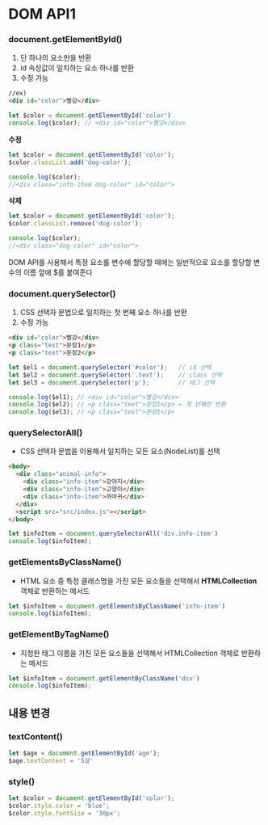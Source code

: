 # DOM API1
### document.getElementById()
1. 단 하나의 요소만을 반환
2. id 속성값이 일치하는 요소 하나를 반환
3. 수정 가능 

```html
//ex)
<div id="color">빨강</div>
```
```js
let $color = document.getElementById('color')
console.log($color); // <div id="color">빨강</div> 
```
**수정**
```js
let $color = document.getElementById('color');
$color.classList.add('dog-color');

console.log($color);
//<div class="info-item dog-color" id="color">
```
**삭제**
```js
let $color = document.getElementById('color');
$color.classList.remove('dog-color');

console.log($color);
//<div class="dog-color" id="color">
```
DOM API를 사용해서 특정 요소를 변수에 할당할 때에는 일반적으로 요소를 할당할 변수의 이름 앞에 $를 붙여준다

### document.querySelector()

1. CSS 선택자 문법으로 일치하는 첫 번째 요소 하나를 반환
2. 수정 가능 

```html
<div id="color">빨강</div>
<p class="text">문장1</p>
<p class="text">문장2</p>
```
```js
let $el1 = document.querySelector('#color');   // id 선택
let $el2 = document.querySelector('.text');    // class 선택
let $el3 = document.querySelector('p');        // 태그 선택

console.log($el1); // <div id="color">빨강</div>
console.log($el2); // <p class="text">문장1</p> ← 첫 번째만 반환
console.log($el3); // <p class="text">문장1</p>
```

### querySelectorAll()

- CSS 선택자 문법을 이용해서 일치하는 모든 요소(NodeList)를 선택

```html
<body>
  <div class="animal-info">
    <div class="info-item">강아지</div>
    <div class="info-item">고양이</div>
    <div class="info-item">까마귀</div>
  </div>
  <script src="src/index.js"></script>
</body>
```

```js
let $infoItem = document.querySelectorAll('div.info-item')
console.log($infoItem);
```

### getElementsByClassName()

- HTML 요소 중 특정 클래스명을 가진 모든 요소들을 선택해서 **HTMLCollection** 객체로 반환하는 메서드

```js
let $infoItem = document.getElementsByClassName('info-item')
console.log($infoItem);
```

### getElementByTagName()

- 지정한 태그 이름을 가진 모든 요소들을 선택해서 HTMLCollection 객체로 반환하는 메서드

```js
let $infoItem = document.getElementByClassName('div')
console.log($infoItem);
```

## 내용 변경
### textContent()
```js
let $age = document.getElementById('age');
$age.textContent = '5살'
```

### style()

```js
let $color = document.getElementById('color');
$color.style.color = 'blue';
$color.style.fontSize = '30px';
```

